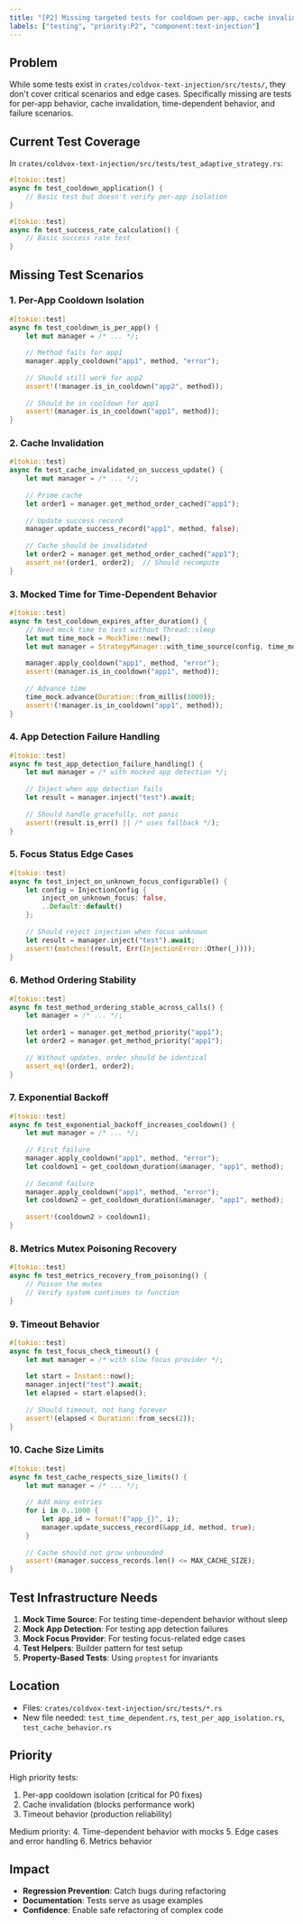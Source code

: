 ```yaml
---
title: "[P2] Missing targeted tests for cooldown per-app, cache invalidation, mocked time"
labels: ["testing", "priority:P2", "component:text-injection"]
---
```


## Problem

While some tests exist in `crates/coldvox-text-injection/src/tests/`, they don't cover critical scenarios and edge cases. Specifically missing are tests for per-app behavior, cache invalidation, time-dependent behavior, and failure scenarios.

## Current Test Coverage

In `crates/coldvox-text-injection/src/tests/test_adaptive_strategy.rs`:

```rust
#[tokio::test]
async fn test_cooldown_application() {
    // Basic test but doesn't verify per-app isolation
}

#[tokio::test]
async fn test_success_rate_calculation() {
    // Basic success rate test
}
```

## Missing Test Scenarios

### 1. Per-App Cooldown Isolation
```rust
#[tokio::test]
async fn test_cooldown_is_per_app() {
    let mut manager = /* ... */;
    
    // Method fails for app1
    manager.apply_cooldown("app1", method, "error");
    
    // Should still work for app2
    assert!(!manager.is_in_cooldown("app2", method));
    
    // Should be in cooldown for app1
    assert!(manager.is_in_cooldown("app1", method));
}
```

### 2. Cache Invalidation
```rust
#[tokio::test]
async fn test_cache_invalidated_on_success_update() {
    let mut manager = /* ... */;
    
    // Prime cache
    let order1 = manager.get_method_order_cached("app1");
    
    // Update success record
    manager.update_success_record("app1", method, false);
    
    // Cache should be invalidated
    let order2 = manager.get_method_order_cached("app1");
    assert_ne!(order1, order2);  // Should recompute
}
```

### 3. Mocked Time for Time-Dependent Behavior
```rust
#[tokio::test]
async fn test_cooldown_expires_after_duration() {
    // Need mock time to test without Thread::sleep
    let mut time_mock = MockTime::new();
    let mut manager = StrategyManager::with_time_source(config, time_mock.clone());
    
    manager.apply_cooldown("app1", method, "error");
    assert!(manager.is_in_cooldown("app1", method));
    
    // Advance time
    time_mock.advance(Duration::from_millis(1000));
    assert!(!manager.is_in_cooldown("app1", method));
}
```

### 4. App Detection Failure Handling
```rust
#[tokio::test]
async fn test_app_detection_failure_handling() {
    let mut manager = /* with mocked app detection */;
    
    // Inject when app detection fails
    let result = manager.inject("test").await;
    
    // Should handle gracefully, not panic
    assert!(result.is_err() || /* uses fallback */);
}
```

### 5. Focus Status Edge Cases
```rust
#[tokio::test]
async fn test_inject_on_unknown_focus_configurable() {
    let config = InjectionConfig {
        inject_on_unknown_focus: false,
        ..Default::default()
    };
    
    // Should reject injection when focus unknown
    let result = manager.inject("test").await;
    assert!(matches!(result, Err(InjectionError::Other(_))));
}
```

### 6. Method Ordering Stability
```rust
#[tokio::test]
async fn test_method_ordering_stable_across_calls() {
    let manager = /* ... */;
    
    let order1 = manager.get_method_priority("app1");
    let order2 = manager.get_method_priority("app1");
    
    // Without updates, order should be identical
    assert_eq!(order1, order2);
}
```

### 7. Exponential Backoff
```rust
#[tokio::test]
async fn test_exponential_backoff_increases_cooldown() {
    let mut manager = /* ... */;
    
    // First failure
    manager.apply_cooldown("app1", method, "error");
    let cooldown1 = get_cooldown_duration(&manager, "app1", method);
    
    // Second failure
    manager.apply_cooldown("app1", method, "error");
    let cooldown2 = get_cooldown_duration(&manager, "app1", method);
    
    assert!(cooldown2 > cooldown1);
}
```

### 8. Metrics Mutex Poisoning Recovery
```rust
#[tokio::test]
async fn test_metrics_recovery_from_poisoning() {
    // Poison the mutex
    // Verify system continues to function
}
```

### 9. Timeout Behavior
```rust
#[tokio::test]
async fn test_focus_check_timeout() {
    let mut manager = /* with slow focus provider */;
    
    let start = Instant::now();
    manager.inject("test").await;
    let elapsed = start.elapsed();
    
    // Should timeout, not hang forever
    assert!(elapsed < Duration::from_secs(2));
}
```

### 10. Cache Size Limits
```rust
#[tokio::test]
async fn test_cache_respects_size_limits() {
    let mut manager = /* ... */;
    
    // Add many entries
    for i in 0..1000 {
        let app_id = format!("app_{}", i);
        manager.update_success_record(&app_id, method, true);
    }
    
    // Cache should not grow unbounded
    assert!(manager.success_records.len() <= MAX_CACHE_SIZE);
}
```

## Test Infrastructure Needs

1. **Mock Time Source**: For testing time-dependent behavior without sleep
2. **Mock App Detection**: For testing app detection failures
3. **Mock Focus Provider**: For testing focus-related edge cases
4. **Test Helpers**: Builder pattern for test setup
5. **Property-Based Tests**: Using `proptest` for invariants

## Location

- Files: `crates/coldvox-text-injection/src/tests/*.rs`
- New file needed: `test_time_dependent.rs`, `test_per_app_isolation.rs`, `test_cache_behavior.rs`

## Priority

High priority tests:
1. Per-app cooldown isolation (critical for P0 fixes)
2. Cache invalidation (blocks performance work)
3. Timeout behavior (production reliability)

Medium priority:
4. Time-dependent behavior with mocks
5. Edge cases and error handling
6. Metrics behavior

## Impact

- **Regression Prevention**: Catch bugs during refactoring
- **Documentation**: Tests serve as usage examples
- **Confidence**: Enable safe refactoring of complex code
